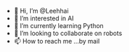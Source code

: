 - 👋 Hi, I’m @Leehhai
- 👀 I’m interested in AI
- 🌱 I’m currently learning Python
- 💞️ I’m looking to collaborate on robots
- 📫 How to reach me ...by mail

<!---
Leehhai/Leehhai is a ✨ special ✨ repository because its `README.md` (this file) appears on your GitHub profile.
You can click the Preview link to take a look at your changes.
--->
